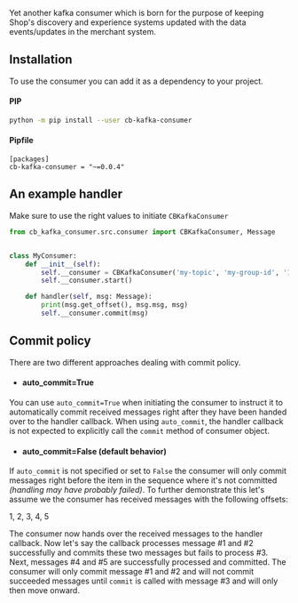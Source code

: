 Yet another kafka consumer which is born for the purpose of keeping Shop's
discovery and experience systems updated with the data events/updates
in the merchant system.

## Installation

To use the consumer you can add it as a dependency to your project.

#### PIP

```Bash
python -m pip install --user cb-kafka-consumer
```

#### Pipfile

```
[packages]
cb-kafka-consumer = "~=0.0.4"
```

## An example handler

Make sure to use the right values to initiate ``CBKafkaConsumer``

```Python
from cb_kafka_consumer.src.consumer import CBKafkaConsumer, Message


class MyConsumer:
    def __init__(self):
        self.__consumer = CBKafkaConsumer('my-topic', 'my-group-id', '127.0.0.1:9092', self.handler, batch_size=20)
        self.__consumer.start()

    def handler(self, msg: Message):
        print(msg.get_offset(), msg.msg, msg)
        self.__consumer.commit(msg)
```

## Commit policy

There are two different approaches dealing with commit policy.

- #### auto_commit=True

You can use ``auto_commit=True`` when initiating the consumer to instruct it to automatically
commit received messages right after they have been handed over to the handler callback. When
using ``auto_commit``, the handler callback is not expected to explicitly call the ``commit``
method of consumer object.

- #### auto_commit=False (default behavior)

If ``auto_commit`` is not specified or set to ``False`` the consumer will only commit messages
right before the item in the sequence where it's not committed *(handling may have probably failed)*.
To further demonstrate this let's assume we the consumer has received messages with the following
offsets:

1, 2, 3, 4, 5

The consumer now hands over the received messages to the handler callback. Now let's say the callback
processes message #1 and #2 successfully and commits these two messages but fails to process #3. Next,
messages #4 and #5 are successfully processed and committed. The consumer will only commit message #1
and #2 and will not commit succeeded messages until ``commit`` is called with message #3 and will
only then move onward.   